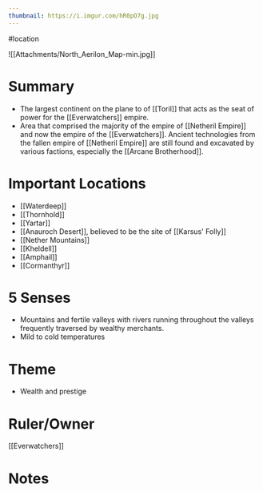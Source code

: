 ```yaml
---
thumbnail: https://i.imgur.com/hR0pO7g.jpg
---
```

#location

![[Attachments/North_Aerilon_Map-min.jpg]]

# Summary
- The largest continent on the plane to of [[Toril]] that acts as the seat of power for the [[Everwatchers]] empire.
- Area that comprised the majority of the empire of [[Netheril Empire]] and now the empire of the [[Everwatchers]]. Ancient technologies from the fallen empire of [[Netheril Empire]] are still found and excavated by various factions, especially the [[Arcane Brotherhood]].

# Important Locations
- [[Waterdeep]]
- [[Thornhold]]
- [[Yartar]]
- [[Anauroch Desert]], believed to be the site of [[Karsus' Folly]]
- [[Nether Mountains]]
- [[Kheldell]]
- [[Amphail]]
- [[Cormanthyr]]
# 5 Senses
- Mountains and fertile valleys with rivers running throughout the valleys frequently traversed by wealthy merchants.
- Mild to cold temperatures
# Theme
- Wealth and prestige

# Ruler/Owner
[[Everwatchers]]

# Notes
